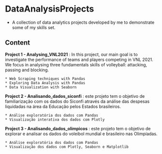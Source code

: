 # DataAnalysisProjects

- A collection of data analytics projects developed by me to demonstrate some of my skills set.

## Content

**Project 1 - Analysing_VNL2021** : In this project, our main goal is to investigate the performance of teams and players competing in VNL 2021. 
We focus in analysing three fundamentals skills of volleyball: attacking, passing and blocking.

	* Web Scraping techniques with Pandas
	* Exploring Data Analysis with Pandas
	* Data Visualization with Seaborn

**Project 2 - Analisando_dados_siconfi** : este projeto tem o objetivo de familiarização com os dados do Siconfi através da análise das despesas 
liquidadas na área da Educação pelos Estados brasileiros.
	
	* Análise exploratória dos dados com Pandas
	* Visualização interativa dos dados com Plotly
	
**Project 3 - Analisando_dados_olimpicos** : este projeto tem o objetivo de explorar e analisar os dados do voleibol mundial e brasileiro 
nas Olimpíadas.

	* Análise exploratória dos dados com Pandas
	* Visualização dos dados com Plotly, Seaborn e Matplotlib

